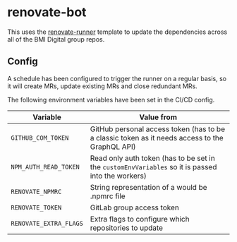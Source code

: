 # renovate-bot

This uses the [renovate-runner](https://gitlab.com/renovate-bot/renovate-runner) template to update the dependencies across all of the BMI Digital group repos.

## Config

A schedule has been configured to trigger the runner on a regular basis, so it will create MRs, update existing MRs and close redundant MRs.

The following environment variables have been set in the CI/CD config.

| Variable               | Value from                                                                                        |
| ---------------------- | ------------------------------------------------------------------------------------------------- |
| `GITHUB_COM_TOKEN`     | GitHub personal access token (has to be a classic token as it needs access to the GraphQL API)    |
| `NPM_AUTH_READ_TOKEN`  | Read only auth token (has to be set in the `customEnvVariables` so it is passed into the workers) |
| `RENOVATE_NPMRC`       | String representation of a would be .npmrc file                                                   |
| `RENOVATE_TOKEN`       | GitLab group access token                                                                         |
| `RENOVATE_EXTRA_FLAGS` | Extra flags to configure which repositories to update                                             |
